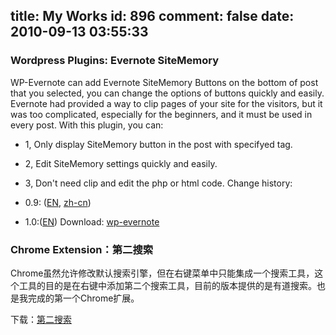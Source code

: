 title: My Works
id: 896
comment: false
date: 2010-09-13 03:55:33
---

### Wordpress Plugins: Evernote SiteMemory

WP-Evernote can add Evernote SiteMemory Buttons on the bottom of post that you selected, you can change the options of buttons quickly and easily.
Evernote had provided a way to clip pages of your site for the visitors, but it was too complicated, especially for the beginners, and it must be used in every post.
With this plugin, you can:

*   1, Only display SiteMemory button in the post with specifyed tag.
*   2, Edit SiteMemory settings quickly and easily.
*   3, Don't need clip and edit the php or html code.
Change history:

*   0.9: ([EN](http://chensd.com/2010-11/my-frist-wordpress-plugin-released-evernote-site-memory.html), [zh-cn](http://chensd.com/2010-11/evernote-sitememory-0-9.html))
*   1.0:([EN](http://chensd.com/2010-11/evernote-site-memoy-1-0.html))
Download: [wp-evernote](http://wordpress.org/extend/plugins/evernote-sitememory/)

### Chrome Extension：第二搜索

Chrome虽然允许修改默认搜索引擎，但在右键菜单中只能集成一个搜索工具，这个工具的目的是在右键中添加第二个搜索工具，目前的版本提供的是有道搜索。也是我完成的第一个Chrome扩展。

下载：[第二搜索](http://chensd.com/2011-01/chrome-plugins-china-search-engine.html)